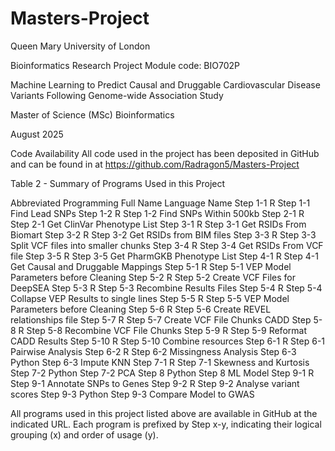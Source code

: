 # Masters-Project
Queen Mary University of London

Bioinformatics Research Project
Module code: BIO702P

Machine Learning to Predict Causal and Druggable Cardiovascular Disease Variants Following Genome-wide Association Study

Master of Science (MSc) Bioinformatics

August 2025


Code Availability
All code used in the project has been deposited in GitHub and can be found in at https://github.com/Radragon5/Masters-Project

Table 2 - Summary of Programs Used in this Project

Abbreviated	Programming	Full
Name		Language	Name
Step 1-1	R			Step 1-1 Find Lead SNPs
Step 1-2	R			Step 1-2 Find SNPs Within 500kb
Step 2-1	R			Step 2-1 Get ClinVar Phenotype List
Step 3-1	R			Step 3-1 Get RSIDs From Biomart
Step 3-2	R			Step 3-2 Get RSIDs from BIM files
Step 3-3	R			Step 3-3 Split VCF files into smaller chunks
Step 3-4	R			Step 3-4 Get RSIDs From VCF file
Step 3-5	R			Step 3-5 Get PharmGKB Phenotype List
Step 4-1	R			Step 4-1 Get Causal and Druggable Mappings
Step 5-1	R			Step 5-1 VEP Model Parameters before Cleaning
Step 5-2	R			Step 5-2 Create VCF Files for DeepSEA
Step 5-3	R			Step 5-3 Recombine Results Files
Step 5-4	R			Step 5-4 Collapse VEP Results to single lines
Step 5-5	R			Step 5-5 VEP Model Parameters before Cleaning
Step 5-6	R			Step 5-6 Create REVEL relationships file
Step 5-7	R			Step 5-7 Create VCF File Chunks CADD
Step 5-8	R			Step 5-8 Recombine VCF File Chunks
Step 5-9	R			Step 5-9 Reformat CADD Results
Step 5-10	R			Step 5-10 Combine resources
Step 6-1	R			Step 6-1 Pairwise Analysis
Step 6-2	R			Step 6-2 Missingness Analysis
Step 6-3	Python		Step 6-3 Impute KNN
Step 7-1	R			Step 7-1 Skewness and Kurtosis
Step 7-2	Python		Step 7-2 PCA
Step 8		Python		Step 8 ML Model
Step 9-1	R			Step 9-1 Annotate SNPs to Genes
Step 9-2	R			Step 9-2 Analyse variant scores
Step 9-3	Python		Step 9-3 Compare Model to GWAS

All programs used in this project listed above are available in GitHub at the indicated URL. Each program is prefixed by Step x-y, indicating their logical grouping (x) and order of usage (y).
